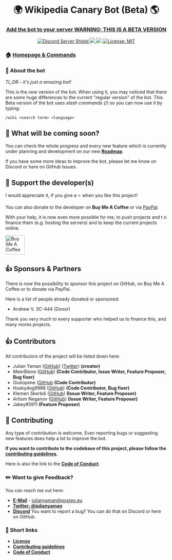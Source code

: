 <h1 align="center">🌍 Wikipedia Canary Bot (Beta) 🌎</h1>

<h3 align="center"><a href="https://discord.com/oauth2/authorize?client_id=557923645532536852&scope=applications.commands"> Add the bot to your server WARNING: THIS IS A BETA VERSION</a></h3>

<p align="center">
<a href="https://discord.gg/yAUmDNb">
    <img src="https://discordapp.com/api/guilds/358751806697897984/embed.png" alt="Discord Server Shield"/>
</a>
<a href="https://discordapp.com/oauth2/authorize?client_id=554751047030013953&scope=bot&permissions=3467328">
    <img src="https://img.shields.io/badge/Discord-Add%20Bot-7289DA.svg"/>
</a>
<img src="https://badges.fw-web.space/endpoint?url=https://wakapi.stlf.me/api/compat/shields/v1/meerbiene/interval:any/project:wikipedia-bot-canary&color=blue&label=Wikipedia%20Bot">
<a href="https://github.com/wikipedia-bot/wikipedia-bot-canary/blob/main/LICENSE">
<img alt="License: MIT" src="https://img.shields.io/github/license/wikipedia-bot/wikipedia-bot-canary" target="_blank" />
</a>
</p>

### 🏠 [Homepage & Commands](https://julianyaman.de)

### 📃 About the bot

_TL;DR - it's just a amazing bot!_

This is the _new_ version of the bot. When using it, you may noticed that there are some huge differences to the
current "regular version" of the bot. This Beta version of the bot uses _slash commands (/)_ so you can now use it by typing:

```
/wiki <search term> <language>
```

## 🤔 What will be coming soon?

You can check the whole progress and every new feature which is
currently under planning and development on our new [**Roadmap**](https://github.com/wikipedia-bot/wikipedia-bot-canary/projects/2).

If you have some more ideas to improve the bot, please let me know on Discord or here on GitHub Issues.

## 🙌 Support the developer(s)

I would appreciate it, if you give a ⭐️ when you like this project!

You can also donate to the developer on **Buy Me A Coffee** or
via [PayPal](https://www.paypal.me/julianyaman).

With your help, it is now even more possible for me, to push projects and t
o finance them (e.g. hosting the servers) and to keep the current projects online.

<a href="https://www.buymeacoffee.com/julianyaman" target="_blank"><img src="https://cdn.buymeacoffee.com/buttons/v2/default-yellow.png" alt="Buy Me A Coffee" height="60px"></a>

## 👍 Sponsors & Partners

There is now the possibility to sponsor this project on GitHub, on Buy Me A Coffee or to donate via PayPal.

Here is a list of people already donated or sponsored:

- Andrew V. 3C-444 (Donor)

Thank you very much to every supporter who helped us to finance this, and many mores projects.

## 👍 Contributors

All contributors of the project will be listed down here:

- Julian Yaman ([GitHub](https://github.com/julianYaman/)) ([Twitter](https://twitter.com/julianYaman)) **(creator)**
- MeerBiene ([GitHub](https://github.com/MeerBiene)) **(Code Contributor, Issue Writer, Feature Proposer, Bug fixer)**
- Giuliopime ([GitHub](https://github.com/Giuliopime) **(Code Contributor)**
- Huskydog9988 ([GitHub](https://github.com/Huskydog9988)) **(Code Contributor, Bug fixer)**
- Klemen Skerbiš ([GitHub](https://github.com/aha999)) **(Issue Writer, Feature Proposer)**
- Artiom Neganov ([GitHub](https://github.com/OnkelTem)) **(Issue Writer, Feature Proposer)**
- Jakey#5911 **(Feature Proposer)**

## 🤝 Contributing

Any type of contribution is welcome. Even reporting bugs or suggesting new features
does help a lot to improve the bot.

**If you want to contribute to the codebase of this project, please follow the
[contributing guidelines](https://github.com/wikipedia-bot/wikipedia-bot-canary/blob/main/docs/CONTRIBUTING.md).**

Here is also the link to the
[**Code of Conduct**](https://github.com/wikipedia-bot/wikipedia-bot-canary/blob/main/docs/CODE_OF_CONDUCT.md).

### ✏️ Want to give Feedback?

You can reach me out here:

- **[E-Mail](mailto:julianyaman@posteo.eu)** - julianyaman@posteo.eu
- **[Twitter: @julianyaman](https://twitter.com/julianyaman)**
- **[Discord](https://discord.gg/yAUmDNb)**
  You want to report a bug? You can do that on Discord or here on GitHub.

### 📎 Short links

- [**License**](https://github.com/wikipedia-bot/wikipedia-bot-canary/blob/main/LICENSE)
- [**Contributing guidelines**](https://github.com/wikipedia-bot/wikipedia-bot-canary/blob/main/docs/CONTRIBUTING.md)
- [**Code of Conduct**](https://github.com/wikipedia-bot/wikipedia-bot-canary/blob/main/docs/CODE_OF_CONDUCT.md)
